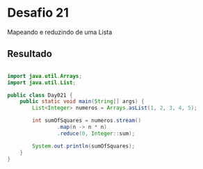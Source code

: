 # Desafio 21

Mapeando e reduzindo de uma Lista

## Resultado

```java

import java.util.Arrays;
import java.util.List;

public class Day021 {
    public static void main(String[] args) {
        List<Integer> numeros = Arrays.asList(1, 2, 3, 4, 5);

        int sumOfSquares = numeros.stream()
                .map(n -> n * n)
                .reduce(0, Integer::sum);

        System.out.println(sumOfSquares);
    }
}
```